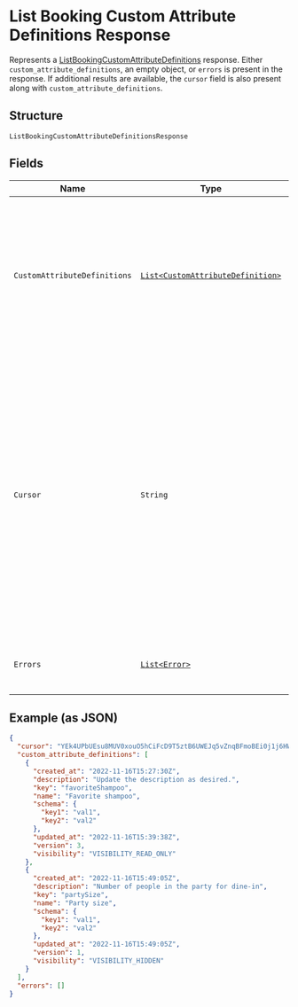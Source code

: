 
# List Booking Custom Attribute Definitions Response

Represents a [ListBookingCustomAttributeDefinitions](../../doc/api/booking-custom-attributes.md#list-booking-custom-attribute-definitions) response.
Either `custom_attribute_definitions`, an empty object, or `errors` is present in the response.
If additional results are available, the `cursor` field is also present along with `custom_attribute_definitions`.

## Structure

`ListBookingCustomAttributeDefinitionsResponse`

## Fields

| Name | Type | Tags | Description | Getter |
|  --- | --- | --- | --- | --- |
| `CustomAttributeDefinitions` | [`List<CustomAttributeDefinition>`](../../doc/models/custom-attribute-definition.md) | Optional | The retrieved custom attribute definitions. If no custom attribute definitions are found,<br>Square returns an empty object (`{}`). | List<CustomAttributeDefinition> getCustomAttributeDefinitions() |
| `Cursor` | `String` | Optional | The cursor to provide in your next call to this endpoint to retrieve the next page of<br>results for your original request. This field is present only if the request succeeded and<br>additional results are available. For more information, see [Pagination](https://developer.squareup.com/docs/build-basics/common-api-patterns/pagination). | String getCursor() |
| `Errors` | [`List<Error>`](../../doc/models/error.md) | Optional | Any errors that occurred during the request. | List<Error> getErrors() |

## Example (as JSON)

```json
{
  "cursor": "YEk4UPbUEsu8MUV0xouO5hCiFcD9T5ztB6UWEJq5vZnqBFmoBEi0j1j6HWYTFGMRre4p7T5wAQBj3Th1NX3XgBFcQVEVsIxUQ2NsbwjRitfoEZDml9uxxQXepowyRvCuSThHPbJSn7M7wInl3x8XypQF9ahVVQXegJ0CxEKc0SBH",
  "custom_attribute_definitions": [
    {
      "created_at": "2022-11-16T15:27:30Z",
      "description": "Update the description as desired.",
      "key": "favoriteShampoo",
      "name": "Favorite shampoo",
      "schema": {
        "key1": "val1",
        "key2": "val2"
      },
      "updated_at": "2022-11-16T15:39:38Z",
      "version": 3,
      "visibility": "VISIBILITY_READ_ONLY"
    },
    {
      "created_at": "2022-11-16T15:49:05Z",
      "description": "Number of people in the party for dine-in",
      "key": "partySize",
      "name": "Party size",
      "schema": {
        "key1": "val1",
        "key2": "val2"
      },
      "updated_at": "2022-11-16T15:49:05Z",
      "version": 1,
      "visibility": "VISIBILITY_HIDDEN"
    }
  ],
  "errors": []
}
```

